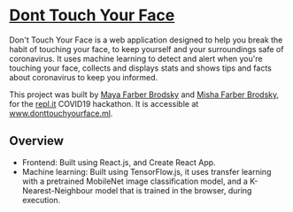 # [Dont Touch Your Face](https://www.donttouchyourface.ml)

Don't Touch Your Face is a web application designed to help you break the habit of touching your face, to keep yourself and your surroundings safe of coronavirus.
It uses machine learning to detect and alert when you're touching your face, collects and displays stats and shows tips and facts about coronavirus to keep you informed.

This project was built by [Maya Farber Brodsky](https://github.com/mfarberbrodsky) and [Misha Farber Brodsky](https://github.com/fabemish), for the [repl.it](https://repl.it) COVID19 hackathon. It is accessible at www.donttouchyourface.ml.

## Overview
- Frontend: Built using React.js, and Create React App.
- Machine learning: Built using TensorFlow.js, it uses transfer learning with a pretrained MobileNet image classification model, and a K-Nearest-Neighbour model that is trained in the browser, during execution.